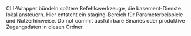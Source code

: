 CLI-Wrapper bündeln spätere Befehlswerkzeuge, die basement-Dienste lokal ansteuern.
Hier entsteht ein staging-Bereich für Parameterbeispiele und Nutzerhinweise.
Do not commit ausführbare Binaries oder produktive Zugangsdaten in diesen Ordner.
